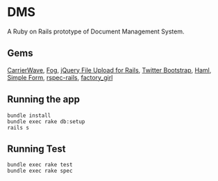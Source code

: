 # DMS
A Ruby on Rails prototype of Document Management System.


## Gems

[CarrierWave](http://github.com/jnicklas/carrierwave),
[Fog](https://github.com/fog/fog),
[jQuery File Upload for Rails](https://github.com/tors/jquery-fileupload-rails),
[Twitter Bootstrap](https://github.com/seyhunak/twitter-bootstrap-rails),
[Haml](https://github.com/indirect/haml-rails),
[Simple Form](https://github.com/plataformatec/simple_form),
[rspec-rails](https://github.com/rspec/rspec-rails),
[factory_girl](https://github.com/thoughtbot/factory_girl_rails)


## Running the app

    bundle install
    bundle exec rake db:setup
    rails s


## Running Test

    bundle exec rake test
    bundle exec rake spec